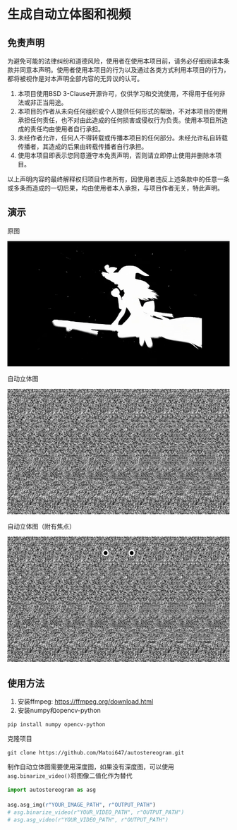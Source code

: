 # 生成自动立体图和视频

## 免责声明
为避免可能的法律纠纷和道德风险，使用者在使用本项目前，请务必仔细阅读本条款并同意本声明。使用者使用本项目的行为以及通过各类方式利用本项目的行为，都将被视作是对本声明全部内容的无异议的认可。

1. 本项目使用BSD 3-Clause开源许可，仅供学习和交流使用，不得用于任何非法或非正当用途。
2. 本项目的作者从未向任何组织或个人提供任何形式的帮助，不对本项目的使用承担任何责任，也不对由此造成的任何损害或侵权行为负责。使用本项目所造成的责任均由使用者自行承担。
3. 未经作者允许，任何人不得转载或传播本项目的任何部分。未经允许私自转载传播者，其造成的后果由转载传播者自行承担。
4. 使用本项目即表示您同意遵守本免责声明，否则请立即停止使用并删除本项目。

以上声明内容的最终解释权归项目作者所有，因使用者违反上述条款中的任意一条或多条而造成的一切后果，均由使用者本人承担，与项目作者无关，特此声明。

## 演示
原图

![original image](assets/test.png)

自动立体图

![!autostereogram](assets/test_asg.png)

自动立体图（附有焦点）

![autostereogram(focus)](assets/test_asg_focus.png)
## 使用方法
1. 安装ffmpeg: https://ffmpeg.org/download.html
2. 安装numpy和opencv-python
```
pip install numpy opencv-python
```

克隆项目
```
git clone https://github.com/Matoi647/autostereogram.git
```

制作自动立体图需要使用深度图，如果没有深度图，可以使用`asg.binarize_video()`将图像二值化作为替代
```python
import autostereogram as asg

asg.asg_img(r"YOUR_IMAGE_PATH", r"OUTPUT_PATH")
# asg.binarize_video(r"YOUR_VIDEO_PATH", r"OUTPUT_PATH")
# asg.asg_video(r"YOUR_VIDEO_PATH", r"OUTPUT_PATH")
```
